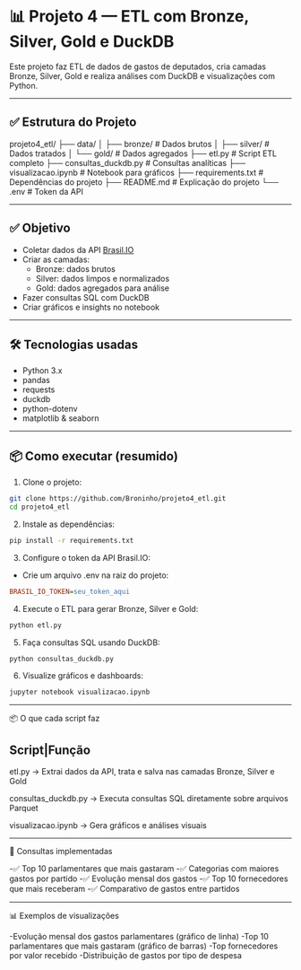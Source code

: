 # 📊 Projeto 4 — ETL com Bronze, Silver, Gold e DuckDB

Este projeto faz ETL de dados de gastos de deputados, cria camadas Bronze, Silver, Gold e realiza análises com DuckDB e visualizações com Python.

---

## ✅ **Estrutura do Projeto**

projeto4_etl/
├── data/
│   ├── bronze/                        # Dados brutos
│   ├── silver/                        # Dados tratados
│   └── gold/                          # Dados agregados
├── etl.py                             # Script ETL completo
├── consultas_duckdb.py                # Consultas analíticas
├── visualizacao.ipynb                 # Notebook para gráficos
├── requirements.txt                   # Dependências do projeto
├── README.md                          # Explicação do projeto
└── .env                               # Token da API 

---

## ✅ **Objetivo**
- Coletar dados da API [Brasil.IO](https://brasil.io/dataset/gastos-deputados/cota_parlamentar/)
- Criar as camadas:
  - Bronze: dados brutos
  - Silver: dados limpos e normalizados
  - Gold: dados agregados para análise
- Fazer consultas SQL com DuckDB
- Criar gráficos e insights no notebook

---

## 🛠️ **Tecnologias usadas**
- Python 3.x
- pandas
- requests
- duckdb
- python-dotenv
- matplotlib & seaborn

---

## 📦 **Como executar (resumido)**
1. Clone o projeto:
```bash
git clone https://github.com/Broninho/projeto4_etl.git
cd projeto4_etl

```
2. Instale as dependências:
``` bash
pip install -r requirements.txt

```
3. Configure o token da API Brasil.IO:
- Crie um arquivo .env na raiz do projeto: 
``` ini
BRASIL_IO_TOKEN=seu_token_aqui

```

4. Execute o ETL para gerar Bronze, Silver e Gold:
``` bash
python etl.py

```
5. Faça consultas SQL usando DuckDB: 
``` bash
python consultas_duckdb.py

```

6. Visualize gráficos e dashboards:
``` bash
jupyter notebook visualizacao.ipynb

```
---

📦 O que cada script faz

Script|Função
-------------------------------------------------------------------------------------------
etl.py -> Extrai dados da API, trata e salva nas camadas Bronze, Silver e Gold

consultas_duckdb.py	-> Executa consultas SQL diretamente sobre arquivos Parquet

visualizacao.ipynb	-> Gera gráficos e análises visuais

---

🧪 Consultas implementadas

-✅ Top 10 parlamentares que mais gastaram
-✅ Categorias com maiores gastos por partido
-✅ Evolução mensal dos gastos
-✅ Top 10 fornecedores que mais receberam
-✅ Comparativo de gastos entre partidos

---

📊 Exemplos de visualizações

-Evolução mensal dos gastos parlamentares (gráfico de linha)
-Top 10 parlamentares que mais gastaram (gráfico de barras)
-Top fornecedores por valor recebido
-Distribuição de gastos por tipo de despesa
